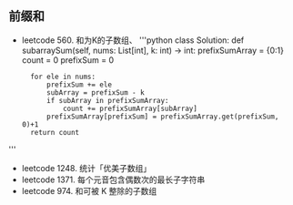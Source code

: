 ## 前缀和
* leetcode 560. 和为K的子数组、
'''python
class Solution:
    def subarraySum(self, nums: List[int], k: int) -> int:
        prefixSumArray = {0:1}
        count = 0
        prefixSum = 0
        
        for ele in nums:
            prefixSum += ele
            subArray = prefixSum - k
            if subArray in prefixSumArray:
                count += prefixSumArray[subArray]
            prefixSumArray[prefixSum] = prefixSumArray.get(prefixSum, 0)+1
        return count
'''
* leetcode 1248. 统计「优美子数组」
* leetcode 1371. 每个元音包含偶数次的最长子字符串
* leetcode 974. 和可被 K 整除的子数组
